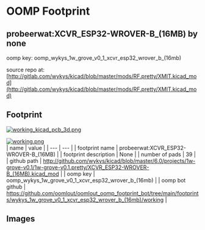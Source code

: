 # OOMP Footprint  
## probeerwat:XCVR_ESP32-WROVER-B_(16MB)  by none  
  
oomp key: oomp_wykys_1w_grove_v0_1_xcvr_esp32_wrover_b_(16mb)  
  
source repo at: [http://gitlab.com/wykys/kicad/blob/master/mods/RF.pretty/XMIT.kicad_mod](http://gitlab.com/wykys/kicad/blob/master/mods/RF.pretty/XMIT.kicad_mod)  
## Footprint  
  
[![working_kicad_pcb_3d.png](working_kicad_pcb_3d_600.png)](working_kicad_pcb_3d.png)  
  
[![working.png](working_600.png)](working.png)  
| name | value | 
| --- | --- | 
| footprint name | probeerwat:XCVR_ESP32-WROVER-B_(16MB) | 
| footprint description | None | 
| number of pads | 39 | 
| github path | http://github.com/wykys/kicad/blob/master/6.0/projects/1w-grove-v0.1/1w-grove-v0.1.pretty/XCVR_ESP32-WROVER-B_(16MB).kicad_mod | 
| oomp key | oomp_wykys_1w_grove_v0_1_xcvr_esp32_wrover_b_(16mb) | 
| oomp bot github | https://github.com/oomlout/oomlout_oomp_footprint_bot/tree/main/footprints/wykys_1w_grove_v0_1_xcvr_esp32_wrover_b_(16mb)/working | 
## Images  
